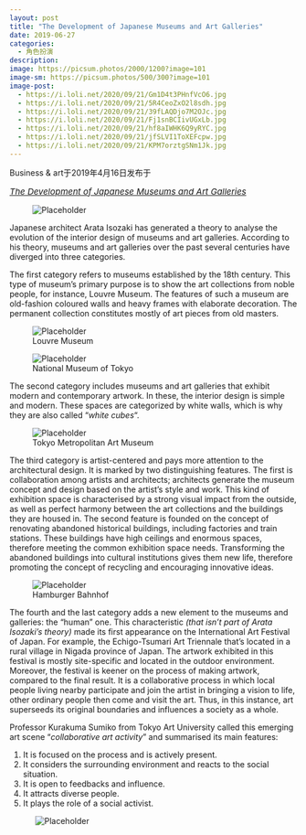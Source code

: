 ```yaml
---
layout: post
title: "The Development of Japanese Museums and Art Galleries"
date: 2019-06-27
categories:
  - 角色扮演
description:
image: https://picsum.photos/2000/1200?image=101
image-sm: https://picsum.photos/500/300?image=101
image-post: 
  - https://i.loli.net/2020/09/21/Gm1D4t3PHnfVcO6.jpg
  - https://i.loli.net/2020/09/21/5R4CeoZxO2l8sdh.jpg
  - https://i.loli.net/2020/09/21/39fLAQDjo7M2OJc.jpg
  - https://i.loli.net/2020/09/21/Fj1snBCIivUGxLb.jpg
  - https://i.loli.net/2020/09/21/hf8aIWHK6Q9yRYC.jpg
  - https://i.loli.net/2020/09/21/jfSLVI1ToXEFcpw.jpg
  - https://i.loli.net/2020/09/21/KPM7orztgSNm1Jk.jpg
---
```

Business & art于2019年4月16日发布于

<a href="https://businessnarts.com/2019/02/06/observing-china-through-a-western-lens/"><i style="font-size:15px">The Development of Japanese Museums and Art Galleries</i></a>

<figure>
  <img src="{{ page.image-post[0] }}" alt="Placeholder"/>
</figure>

Japanese architect Arata Isozaki has generated a theory to analyse the evolution of the interior design of museums and art galleries. According to his theory, museums and art galleries over the past several centuries have diverged into three categories.

The first category refers to museums established by the 18th century. This type of museum’s primary purpose is to show the art collections from noble people, for instance, Louvre Museum. The features of such a museum are old-fashion coloured walls and heavy frames with elaborate decoration. The permanent collection constitutes mostly of art pieces from old masters.

<figure>
  <img src="{{ page.image-post[1] }}" alt="Placeholder"/>
  <figcaption>Louvre Museum</figcaption>
</figure>
<figure>
  <img src="{{ page.image-post[2] }}" alt="Placeholder"/>
  <figcaption>National Museum of Tokyo</figcaption>
</figure>

The second category includes museums and art galleries that exhibit modern and contemporary artwork. In these, the interior design is simple and modern. These spaces are categorized by white walls, which is why they are also called “<i>white cubes</i>“.

<figure>
  <img src="{{ page.image-post[3] }}" alt="Placeholder"/>
  <figcaption>Tokyo Metropolitan Art Museum</figcaption>
</figure>

The third category is artist-centered and pays more attention to the architectural design. It is marked by two distinguishing features. The first is collaboration among artists and architects; architects generate the museum concept and design based on the artist’s style and work. This kind of exhibition space is characterised by a strong visual impact from the outside, as well as perfect harmony between the art collections and the buildings they are housed in. The second feature is founded on the concept of renovating abandoned historical buildings, including factories and train stations. These buildings have high ceilings and enormous spaces, therefore meeting the common exhibition space needs. Transforming the abandoned buildings into cultural institutions gives them new life, therefore promoting the concept of recycling and encouraging innovative ideas.

<figure>
  <img src="{{ page.image-post[4] }}" alt="Placeholder"/>
  <figcaption>Hamburger Bahnhof</figcaption>
</figure>

The fourth and the last category adds a new element to the museums and galleries: the “human” one. This characteristic <i>(that isn’t part of Arata Isozaki’s theory)</i> made its first appearance on the International Art Festival of Japan. For example, the Echigo-Tsumari Art Triennale that’s located in a rural village in Nigada province of Japan. The artwork exhibited in this festival is mostly site-specific and located in the outdoor environment. Moreover, the festival is keener on the process of making artwork, compared to the final result. It is a collaborative process in which local people living nearby participate and join the artist in bringing a vision to life, other ordinary people then come and visit the art. Thus, in this instance, art superseeds its original boundaries and influences a society as a whole.

Professor Kurakuma Sumiko from Tokyo Art University called this emerging art scene “<i>collaborative art activity</i>” and summarised its main features: 

<ol>
  <li>It is focused on the process and is actively present.</li>
  <li>It considers the surrounding environment and reacts to the social situation.</li>
  <li>It is open to feedbacks and influence.</li>
  <li>It attracts diverse people.</li>
  <li>It plays the role of a social activist.</li>
</ol>

<figure class="nav-fig">
  <figure style="width:50%; height:100%; margin:5px; overflow:hidden">
    <img src="{{ page.image-post[5] }}" alt="Placeholder" max-width="100%" max-height="100%" min-width="99%" min-height="99%"/>
  </figure>
  <figure style="width:50%; height:100%; margin:5px; overflow:hidden">
    <img src="{{ page.image-post[6] }}" alt="Placeholder" max-width="100%" max-height="100%" min-width="99%" min-height="99%"/>
  </figure>
</figure>
<figcaption>Echigo-Tsumari Art Triennial</figcaption>

After doing research about the development of Japanese museums and art galleries, I feel the enormous public need for art. This has led to the speedy, development of museums and art galleries in recent years. Art, as a tool of expression, is no longer only mastered by artists like painters and sculptors; ordinary people are getting the opportunity and confidence to express themselves with the help of art professionals. 
At the same time, I have to admit that the impact of collaborative art activity is still small. White cubes and old-fashioned museums and art galleries enjoy the dominate legitimising status. People are used to be appreciators and outsiders, rather than participators.

 
WORDS BY LOU YILUN